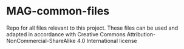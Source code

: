 # MAG-common-files
Repo for all files relevant to this project.
These files can be used and adapted in accordance with Creative Commons Attribution-NonCommercial-ShareAlike 4.0 International license

